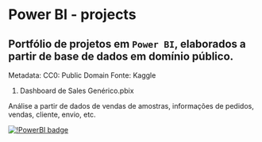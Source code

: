 # Power BI - projects

## Portfólio de projetos em `Power BI`, elaborados a partir de base de dados em domínio público.
Metadata: CC0: Public Domain
Fonte: Kaggle





1) Dashboard de Sales Genérico.pbix  

Análise a partir de dados de vendas de amostras, informações de pedidos, vendas, cliente, envio, etc.

[![!PowerBI badge](https://img.shields.io/badge/PowerBI-F2C811?style=for-the-badge&logo=Power%20BI&logoColor=white)](https://app.powerbi.com/view?r=eyJrIjoiY2U3NTIxNTktOGM4Zi00N2E4LWEwNDMtMjFkOTgxYTA1ODliIiwidCI6ImE3YzE4YTY3LTdkMzQtNGZlZC05MzVjLTE4YjYzNTk0NGZmMCJ9&embedImagePlaceholder=true)
